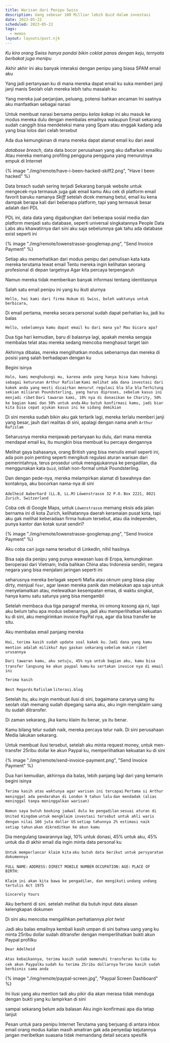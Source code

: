 ```yaml
---
title: Warisan dari Penipu Swiss
description: Uang sebesar 100 Milliar lebih Quid dalam investasi
date: 2023-05-22
scheduled: 2023-05-22
tags:
  - memos
layout: layouts/post.njk
---
```


*Ku kira orang Swiss hanya pandai bikin coklat panas dengan keju,*
*ternyata berbakat juga menipu*

Akhir akhir ini aku banyak interaksi dengan penipu
yang biasa SPAM email aku

Yang jadi pertanyaan ku
di mana mereka dapat email ku
suka memberi janji janji manis
Seolah olah mereka lebih tahu masalah ku

Yang mereka jual perjanjian, peluang, potensi
bahkan ancaman
Ini saatnya aku manfaatkan sebagai narasi

Untuk membuat narasi bersama penipu *kelas kakap* ini
aku masuk ke modus mereka dulu
dengan membalas emailnya
walaupun Email sekarang sudah canggih
bisa mendeteksi mana yang Spam atau enggak
kadang ada yang bisa lolos dari celah tersebut

Ada dua kemungkinan
di mana mereka dapat alamat email ku dari awal

*database breach*, data data bocor perusahaan yang aku daftarkan emailku
Atau mereka memang profiling pengguna pengguna yang menurutnya empuk di Internet

{% image "./img/remote/have-i-been-hacked-skiff2.png", "Have I been hacked" %}

Data breach sudah sering terjadi
Sekarang banyak website untuk mengecek-nya
termasuk juga gak email kamu
Aku cek di platform email favorit baruku
namanya *Skiff*
setelah dicek
memang betul, email ku kena dampak berapa kali
dari beberapa platform, 
tapi yang termasuk besar adalah dari PDL

PDL ini, data data yang digabungkan dari beberapa sosial media dan platform
menjadi satu database, seperti universal
singkatannya People Data Labs
aku khawatirnya dari sini
aku saja sebelumnya gak tahu ada database exist seperti ini

{% image "./img/remote/lowenstrasse-googlemap.png", "Send Invoice Payment" %}

Setiap aku memerhatikan dari modus penipu
dari penulisan kata kata mereka
terutama lewat email
Tentu mereka ingin kelihatan seorang profesional di depan targetnya
Agar kita percaya terpengaruh

Namun mereka tidak memberikan banyak informasi tentang identitasnya

Salah satu email penipu ini yang ku ikuti alurnya

`Hello, hai kami dari firma Hukum di Swiss, boleh waktunya untuk berbicara, `

Di email pertama, mereka secara personal sudah dapat perhatian ku, jadi ku balas

`Hello, sebelumnya kamu dapat email ku dari mana ya? Mau bicara apa?`

Dua tiga hari kemudian, baru di balasnya lagi, apakah mereka sengaja membalas telat atau mereka sedang mencoba menghasut target lain

Akhirnya dibalas, mereka menglihatkan modus sebenarnya dan mereka di posisi yang salah berhadapan dengan ku

Begini isinya

`Halo, kami menghubungi mu, karena anda yang hanya bisa kamu hubungi sebagai keturunan Arthur Rafislam`
`Kami melihat ada dana investasi dari kakek anda yang mesti dicairkan menurut regulasi bla bla bla`
`Terhitung sekian miliaran Poundsterling, yang harus diproses, sebelum kasus ini menjadi ribet`
`Dari tawaran kami, 10% nya di donasikan ke Charity, 50% ke bagian kami dan 50% untuk anda`
`Aku butuh konfirmasi kamu, jadi biar kita bisa cepat ajukan kasus ini ke sidang demikian`

Di sini mereka sudah bikin aku gak tertarik lagi, mereka terlalu memberi janji yang besar, jauh dari realitas di sini, apalagi dengan nama aneh `Arthur Rafislam`

Seharusnya mereka menjawab pertanyaan ku dulu, dari mana mereka mendapat email ku, itu mungkin bisa membuat ku percaya dengannya

Melihat gaya bahasanya, orang British yang bisa menulis email seperti ini, ada poin poin penting seperti mengikuti regulasi aturan warisan dari pemerintahnya, terus prosedur untuk mengajukannya ke pengadilan, dia menggunakan kata `Quid`, istilah non-formal untuk Poundsterling.

Dan dengan pede-nya, mereka melampirkan alamat di bawahnya dan kontaknya, aku bocorkan nama-nya di sini

`Adelheid Aaberhard (LL.B, LL.M)`
`Löwenstrasse 32 P.O.`
`Box 2221, 8021 Zurich, Switzerland`

Coba cek di Google Maps, untuk `Löwenstrasse` memang eksis ada jalan bernama ini di kota Zurich, kelihatannya daerah keramaian pusat kota, tapi aku gak melihat keberadaan firma hukum tersebut, atau dia independen, punya kantor dan kotak surat sendiri?

{% image "./img/remote/lowenstrasse-googlemap.png", "Send Invoice Payment" %}

Aku coba cari juga nama tersebut di LinkedIn, nihil hasilnya.

Bisa saja dia penipu yang punya wawasan luas di Eropa, kemungkinan beroperasi dari Vietnam, India bahkan China atau Indonesia sendiri, negara negara yang bisa menjalani jaringan seperti ini

seharusnya mereka berlagak seperti Mafia atau oknum yang biasa play dirty, menjual `fear`, agar lawan mereka panik dan melakukan apa saja untuk menyelamatkan atau, melewatkan kesempatan emas, di waktu singkat, hanya kamu satu satunya yang bisa mengambil

Setelah membaca dua tiga paragraf mereka, ini omong kosong aja ni, tapi aku belum tahu apa modus sebenarnya, jadi aku memperlihatkan kekuatan ku di sini, aku mengirimkan invoice PayPal nya, agar dia bisa transfer ke situ.

Aku membalas email panjang mereka

`Hai, terima kasih sudah update soal kakek ku.`
`Jadi dana yang kamu mention adalah milikku? Ayo gaskan sekarang`
`sebelum makin ribet urusannya`

`Dari tawaran kamu, aku setuju, 45% nya untuk bagian aku, kamu bisa transfer langsung ke akun paypal kamu`
`ku sertakan invoice nya di email ini`

`Terima kasih`

`Best Regards`
`Rafislam`
`literasi.blog`

Setelah itu, aku ingin membuat ilusi di sini, bagaimana caranya uang itu seolah olah memang
sudah dipegang sama aku, aku ingin mengklaim uang itu sudah ditransfer.

Di zaman sekarang, jika kamu klaim itu benar, ya itu benar.

Kamu bilang telur sudah naik, mereka percaya telur naik. Di sini perusahaan Media lakukan sekarang.

Untuk membuat ilusi tersebut, setelah aku minta request money, untuk men-transfer 25ribu dollar ke akun Paypal ku, memperlihatkan kekuatan ku di sini

{% image "./img/remote/send-invoice-payment.png", "Send Invoice Payment" %}

Dua hari kemudian, akhirnya dia balas, lebih panjang lagi dari yang kemarin
begini isinya

`Terima kasih atas waktunya agar warisan ini tercapai`
`Pertama si Arthur meninggal ada pendarahan di London 9 tahun lalu`
`dan mendadak (alias meninggal tanpa meninggalkan warisan)`

`Namun saya butuh booking jadwal dulu ke pengadilan`
`sesuai aturan di United Kingdom`
`untuk mengklaim investasi tersebut untuk ahli waris`
`dengan nilai 166 juta dollar US`
`setiap tahunnya 2% estimasi naik setiap tahun`
`akan dikreditkan ke akun kamu`

Dia mengulang tawarannya lagi, 10% untuk donasi, 45% untuk aku, 45% untuk dia
di akhir email dia ingin minta data personal ku

`Untuk memperlancar klaim kita`
`aku butuh data berikut untuk persyaratan dokumennya`

`FULL NAME:`
`ADDRESS:`
`DIRECT MOBILE NUMBER`
`OCCUPATION:`
`AGE:`
`PLACE OF BIRTH:`

`Klaim ini akan kita bawa ke pengadilan, dan mengikuti`
`undang undang tertulis Act 1975`

`Sincerely Yours`

Aku berhenti di sini. setelah melihat dia butuh input data
alasan kelengkapan dokumen

Di sini aku mencoba mengalihkan perhatiannya
*plot twist*

Jadi aku balas emailnya kembali
kasih umpan di sini
bahwa uang yang ku minta 25ribu dollar
sudah ditransfer
dengan memperlihatkan bukti
akun Paypal profilku

`Dear Adelheid`

`Atas kebaikannya, terima kasih sudah memenuhi transferan ku`
`Coba ku cek akun Paypalku`
`sudah ku terima 25ribu dollarnya`
`Terima kasih sudah berbisnis sama anda`

{% image "./img/remote/paypal-screen.jpg", "Paypal Screen Dashboard" %}

Ini ilusi yang aku mention tadi
aku pikir dia akan merasa tidak menduga
dengan bukti yang ku lampirkan di sini

sampai sekarang belum ada balasan
Aku ingin konfirmasi apa dia tetap lanjut

Pesan untuk para penipu Internet
Terutama yang berjuang di antara inbox email orang
modus kalian masih amatiran
gak ada penyedap kejutannya
jangan meribetkan suasana
tidak memandang detail secara spesifik


